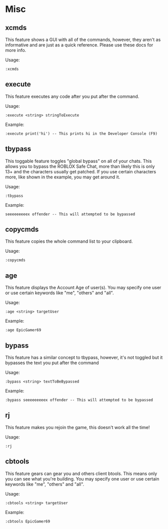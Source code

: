 # Misc

## xcmds
This feature shows a GUI with all of the commands, however, they aren't as informative and are just as a quick reference. Please use these docs for more info.

Usage:
```
:xcmds
```

## execute
This feature executes any code after you put after the command.

Usage:
```
:execute <string> stringToExecute
```

Example:
```
:execute print('hi') -- This prints hi in the Developer Console (F9)
```

## tbypass
This toggable feature toggles "global bypass" on all of your chats. This allows you to bypass the ROBLOX Safe Chat, more than likely this is only 13+ and the characters usually get patched. If you use certain characters more, like shown in the example, you may get around it.

Usage:
```
:tbypass
```

Example:
```
seeeeeeeeex offender -- This will attempted to be bypassed
```

## copycmds
This feature copies the whole command list to your clipboard.

Usage:
```
:copycmds
```

## age
This feature displays the Account Age of user(s). You may specify one user or use certain keywords like "me", "others" and "all".

Usage:
```
:age <string> targetUser
```

Example:
```
:age EpicGamer69
```

## bypass
This feature has a similar concept to tbypass, however, it's not toggled but it bypasses the text you put after the command

Usage:
```
:bypass <string> textToBeBypassed
```

Example:
```
:bypass seeeeeeeeex offender -- This will attempted to be bypassed
```

## rj
This feature makes you rejoin the game, this doesn't work all the time!

Usage:
```
:rj
```

## cbtools
This feature gears can gear you and others client btools. This means only you can see what you're building. You may specify one user or use certain keywords like "me", "others" and "all".

Usage:
```
:cbtools <string> targetUser
```

Example:
```
:cbtools EpicGamer69
```

